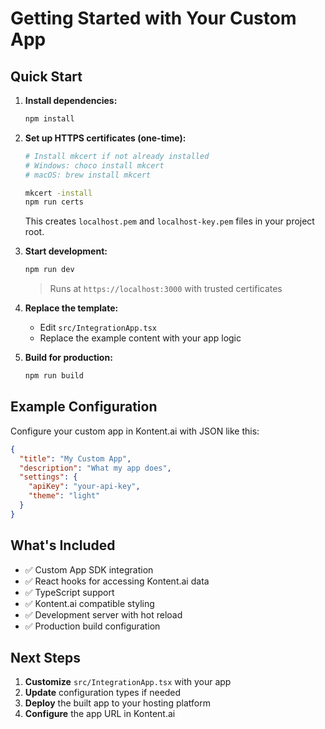 # Getting Started with Your Custom App

## Quick Start

1. **Install dependencies:**
   ```bash
   npm install
   ```

2. **Set up HTTPS certificates (one-time):**
   ```bash
   # Install mkcert if not already installed
   # Windows: choco install mkcert
   # macOS: brew install mkcert
   
   mkcert -install
   npm run certs
   ```
   This creates `localhost.pem` and `localhost-key.pem` files in your project root.

3. **Start development:**
   ```bash
   npm run dev
   ```
   > Runs at `https://localhost:3000` with trusted certificates

4. **Replace the template:**
   - Edit `src/IntegrationApp.tsx` 
   - Replace the example content with your app logic

5. **Build for production:**
   ```bash
   npm run build
   ```

## Example Configuration

Configure your custom app in Kontent.ai with JSON like this:

```json
{
  "title": "My Custom App",
  "description": "What my app does",
  "settings": {
    "apiKey": "your-api-key",
    "theme": "light"
  }
}
```

## What's Included

- ✅ Custom App SDK integration
- ✅ React hooks for accessing Kontent.ai data
- ✅ TypeScript support
- ✅ Kontent.ai compatible styling
- ✅ Development server with hot reload
- ✅ Production build configuration

## Next Steps

1. **Customize** `src/IntegrationApp.tsx` with your app
2. **Update** configuration types if needed
3. **Deploy** the built app to your hosting platform
4. **Configure** the app URL in Kontent.ai